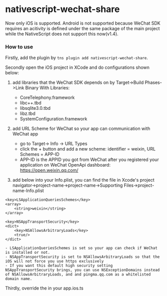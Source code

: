 # nativescript-wechat-share

Now only iOS is supported.
Android is not supported because WeChat SDK requires an acitivity is defined under the same package of the main project while the NativeScript does not support this now(v1.4).

### How to use

Firstly, add the plugin by ```tns plugin add nativescript-wechat-share```.

Secondly open the iOS project in XCode and do configurations shown below:
1. add libraries that the WeChat SDK depends on by Target->Build Phases->Link Binary With Libraries: 
    - CoreTelephony.framework
    - libc++.tbd
    - libsqlite3.0.tbd
    - libz.tbd
    - SystemConfiguration.framework

2. add URL Scheme for WeChat so your app can communication with WeChat app
    - go to Target-> Info -> URL Types
    - click the + button and add a new scheme: identifier = weixin, URL Schemes = APP-ID
    - APP-ID is the APPID you got from WeChat after you registered your application on WeChat OpenApi dashboard: https://open.weixin.qq.com/

3. add below into your Info.plist, you can find the file in Xcode's project navigator->project-name->project-name->Supporting Files->project-name-Info.plist  
```
<key>LSApplicationQueriesSchemes</key>
<array>
    <string>weixin</string>
</array>

<key>NSAppTransportSecurity</key>
<dict>
    <key>NSAllowsArbitraryLoads</key>
    <true/>
</dict>
```
    - LSApplicationQueriesSchemes is set so your app can check if WeChat is installed or not.
    - NSAppTransportSecurity is set to NSAllowsArbitraryLoads so that the iOS will not force you use https exclusively
    - If you want this default high security setting NSAppTransportSecurity brings, you can use NSExceptionDomains instead of NSAllowsArbitraryLoads, and and pingma.qq.com as a whitelisted domain name.

Thirdly, override the in your app.ios.ts
